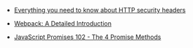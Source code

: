 - [Everything you need to know about HTTP security headers](https://blog.appcanary.com/2017/http-security-headers.html)

- [Webpack: A Detailed Introduction
](https://www.smashingmagazine.com/2017/02/a-detailed-introduction-to-webpack/)

- [JavaScript Promises 102 - The 4 Promise Methods](https://bitsofco.de/javascript-promises-102/)
